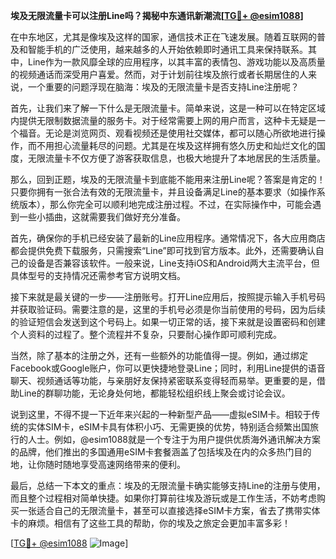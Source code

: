 **埃及无限流量卡可以注册Line吗？揭秘中东通讯新潮流[[TG💪+ @esim1088](https://t.me/s/esim1088)]**

在中东地区，尤其是像埃及这样的国家，通信技术正在飞速发展。随着互联网的普及和智能手机的广泛使用，越来越多的人开始依赖即时通讯工具来保持联系。其中，Line作为一款风靡全球的应用程序，以其丰富的表情包、游戏功能以及高质量的视频通话而深受用户喜爱。然而，对于计划前往埃及旅行或者长期居住的人来说，一个重要的问题浮现在脑海：埃及的无限流量卡是否支持Line注册呢？

首先，让我们来了解一下什么是无限流量卡。简单来说，这是一种可以在特定区域内提供无限制数据流量的服务卡。对于经常需要上网的用户而言，这种卡无疑是一个福音。无论是浏览网页、观看视频还是使用社交媒体，都可以随心所欲地进行操作，而不用担心流量耗尽的问题。尤其是在埃及这样拥有悠久历史和灿烂文化的国度，无限流量卡不仅方便了游客获取信息，也极大地提升了本地居民的生活质量。

那么，回到正题，埃及的无限流量卡到底能不能用来注册Line呢？答案是肯定的！只要你拥有一张合法有效的无限流量卡，并且设备满足Line的基本要求（如操作系统版本），那么你完全可以顺利地完成注册过程。不过，在实际操作中，可能会遇到一些小插曲，这就需要我们做好充分准备。

首先，确保你的手机已经安装了最新的Line应用程序。通常情况下，各大应用商店都会提供免费下载服务，只需搜索“Line”即可找到官方版本。此外，还需要确认自己的设备是否兼容该软件。一般来说，Line支持iOS和Android两大主流平台，但具体型号的支持情况还需参考官方说明文档。

接下来就是最关键的一步——注册账号。打开Line应用后，按照提示输入手机号码并获取验证码。需要注意的是，这里的手机号必须是你当前使用的号码，因为后续的验证短信会发送到这个号码上。如果一切正常的话，接下来就是设置密码和创建个人资料的过程了。整个流程并不复杂，只要耐心操作即可顺利完成。

当然，除了基本的注册之外，还有一些额外的功能值得一提。例如，通过绑定Facebook或Google账户，你可以更快捷地登录Line；同时，利用Line提供的语音聊天、视频通话等功能，与亲朋好友保持紧密联系变得轻而易举。更重要的是，借助Line的群聊功能，无论身处何地，都能轻松组织线上聚会或讨论会议。

说到这里，不得不提一下近年来兴起的一种新型产品——虚拟eSIM卡。相较于传统的实体SIM卡，eSIM卡具有体积小巧、无需更换的优势，特别适合频繁出国旅行的人士。例如，@esim1088就是一个专注于为用户提供优质海外通讯解决方案的品牌，他们推出的多国通用eSIM卡套餐涵盖了包括埃及在内的众多热门目的地，让你随时随地享受高速网络带来的便利。

最后，总结一下本文的重点：埃及的无限流量卡确实能够支持Line的注册与使用，而且整个过程相对简单快捷。如果你打算前往埃及游玩或是工作生活，不妨考虑购买一张适合自己的无限流量卡，甚至可以直接选择eSIM卡方案，省去了携带实体卡的麻烦。相信有了这些工具的帮助，你的埃及之旅定会更加丰富多彩！

[[TG💪+ @esim1088](https://t.me/s/esim1088) ![Image](https://i.postimg.cc/4NQfJmqS/Snipaste-2025-05-13-00-14-12.png)]